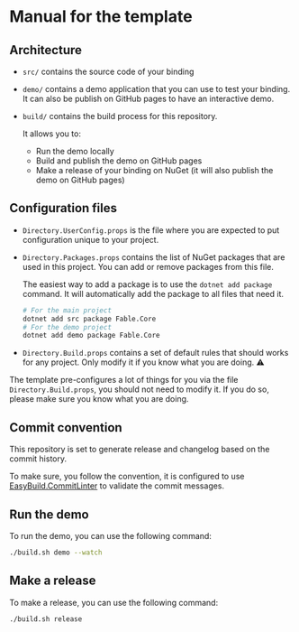 # Manual for the template

## Architecture

- `src/` contains the source code of your binding
- `demo/` contains a demo application that you can use to test your binding. It can also be publish on GitHub pages to have an interactive demo.
- `build/` contains the build process for this repository.

    It allows you to:

    - Run the demo locally
    - Build and publish the demo on GitHub pages
    - Make a release of your binding on NuGet (it will also publish the demo on GitHub pages)

## Configuration files

- `Directory.UserConfig.props` is the file where you are expected to put configuration unique to your project.

- `Directory.Packages.props` contains the list of NuGet packages that are used in this project. You can add or remove packages from this file.

    The easiest way to add a package is to use the `dotnet add package` command. It will automatically add the package to all files that need it.

    ```bash
    # For the main project
    dotnet add src package Fable.Core
    # For the demo project
    dotnet add demo package Fable.Core
    ```

- `Directory.Build.props` contains a set of default rules that should works for any project. Only modify it if you know what you are doing. ⚠️

The template pre-configures a lot of things for you via the file `Directory.Build.props`, you should not need to modify it. If you do so, please make sure you know what you are doing.

## Commit convention

This repository is set to generate release and changelog based on the commit history.

To make sure, you follow the convention, it is configured to use [EasyBuild.CommitLinter](https://github.com/easybuild-org/EasyBuild.CommitLinter) to validate the commit messages.

## Run the demo

To run the demo, you can use the following command:

```bash
./build.sh demo --watch
```

## Make a release

To make a release, you can use the following command:

```bash
./build.sh release
```
